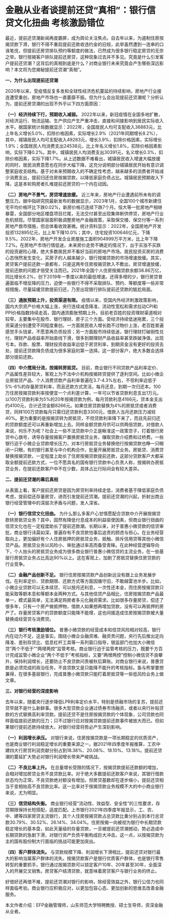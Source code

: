 # 金融从业者谈提前还贷“真相”：银行信贷文化扭曲 考核激励错位

最近，提前还贷潮新闻再度霸屏，成为舆论关注焦点。自去年以来，为遏制住房按揭贷款下滑，银行不得不重启提前还款收违约金的旧规，此举虽然遭到一连串的口诛笔伐，但提前还房贷排队预约等额度的做法，已然成为很多银行稳定房贷的无奈之举。银行按揭客户排队提前还房贷，这种现象过去并不多见。究竟是什么引发客户提前还贷潮？这背后的真相到底是什么？对商业银行未来究竟会产生哪些深远影响？本文将为您揭秘提前还贷潮“真相”。

**一、为什么出现提前还贷潮**

2020年以来，受疫情反复多发和全球性经济危机蔓延的持续影响，房地产行业接连遭受重创，房地产市场也一直萎靡不振。但为什么会出现提前还贷潮呢？分析认为，提前还房贷潮的出现不外乎以下四方面原因：

**（一）经济持续下行，预期收入减弱。**
2022年以来，新冠疫情在全国多地扩散，对经济运行、物流运输、生产供应产生严重冲击，直接和间接影响到居民实际收入水平。据国家统计局数据显示：2022年，全国居民人均可支配收入36883元，比上年名义增长5.0%，扣除价格因素，实际增长2.9%（2021年同期增长8.2%），其中，城镇居民人均可支配收入49283元，增长3.9%，扣除价格因素，实际增长1.9%；全国居民人均消费支出24538元，比上年名义增长1.8%，扣除价格因素影响，实际下降0.2%。其中，城镇居民人均消费支出30391元，名义增长0.3%，扣除价格因素，实际下降1.7%。从上述数据不难看出，城镇居民收入增速大幅放缓的同时，居民消费意愿也在同步大幅下降，这充分说明部分城镇居民开始有意识调整家庭收支结构。基于对未来预期收入的不确定性考虑，越来越多的消费者开始减少消费支出，提前归还住房按揭贷款，以降低家庭负债占比。城镇居民预期收入下降，这是本轮购房者扎堆提前还房贷的一个内在动因。

**（二）房地产不景气，房贷增速放缓。**
近三年来，房地产行业遭遇前所未有的调整压力。据中指研究院最新发布的数据显示，2023年1月，全国100个城市新建住宅平均价格环比下跌0.02%，新房价格已连续下跌7个月。恒大等一批房地产相继暴雷，全国部分地区楼盘项目烂尾，无法交付甚至出现集体断供停贷，房地产行业危机频现。尽管国家层面积极调整房地产金融政策，采取保交楼、保交付等一系列房地产救市措施，但总体看收效甚微。统计资料显示：2022年，全国房地产开发投资132895亿元，比上年下降10.0%；其中，住宅投资100646亿元，下降9.5%。2022年，房地产开发企业房屋施工面积904999万平方米，比上年下降7.2%。在房地产市场行情低迷，未来房价走势不确定的情况下，出于买涨不买跌的投资避险心理，绝大多数居民并不看好当前的房地产市场。居民投资买房的消费心态悄然发生变化，买房子的人越来越少，银行按揭贷款的市场增速放缓。其实，房贷客户提前还款一直都有，只是这两年住房按揭贷款入不敷出，房贷增速放缓，提前还款的问题才倍受关注而已。2021年全国个人住房按揭贷款余额38.86万亿，同比增长6.2%，创下2019年一季度以来的最低增速。还得多增的少，银行房贷普遍面临不增反降的压力，迫使一些银行不得不采取排队、预约、等额度等一些非常规措施，尽量延缓贷款提前归还，乃至出现银行排队提前还贷款的尴尬局面。

**（三）通胀预期上升，投资渠道有限。**
疫情以来，受国内外经济刺激政策影响，国内大宗资产价格大幅上涨，央行连续减息降准，流动性宽松和需求拉动CPI和PPI价格指数持续走高，国内通货膨胀预期上升。目前老百姓的投资理财渠道相对较窄，主要集中在股市、银行理财、房子三个方面。受经济持续低迷拖累，三个投资渠道分别遭受不同程度重创。一方面居民收入增长跑不过物价上涨，老百姓普遍感觉手头钱紧，不愿意再负债投资；另一方面股市持续低迷，银行理财打破刚性兑付，理财产品收益率开始直线下滑，很多到期理财产品收益率甚至跌破净值，出现亏本。存款、股票、理财投资收益率远低于房贷利率，到期资金没有更好的投资去处，提前还贷款降负债成为很多家庭的第一选择。这一部分客户，绝大多数会选择部分提前还款。

**（四）中介搅局分流，按揭转房抵贷。**
目前，商业银行不同贷款产品利率定价、产品属性差异较大，客观上为不法中介机构按揭转贷提供了逐利空间。比如小微企业房抵贷产品、个人消费贷款产品利率普遍在3.7-4.3%左右，不但利率远低于5%-6%的存量房贷利率，而且还款方式灵活，每月还息，到期一次归还本。100万住房按揭贷款利率按便宜一个点利差计算，一年可以节省贷款利息支出1万元。以100万贷款利率为5%的20年按揭贷款为例，每月贷款利息4166元，贷本金支出约4100元，合计还贷金额8266元。如果住房贷款替换为4%的房抵贷或者消费贷，同样100万贷款每月只需归还贷款利息3300元，借款人当月还款压力减轻40%。更为重要的是按揭贷转为房抵贷，不但贷款利率降下来了，而且先前归还的贷款额度还可以再重新增加上去。同样金额贷款月供可以供两倍贷款，对借款人来说，何乐不为呢？社会上一些不法贷款中介正是瞅准这一政策空子，打着银行房贷中心旗号，诱导存量按揭客户置换房抵贷业务，赚取贷款介绍费和过桥费。一些银行迫于小微企业贷款增长压力，对本行房抵贷业务替换他行按揭贷款也睁一只眼闭一只眼，有的银行甚至与中介机构合作，批量开展房抵贷业务。房抵贷、消费贷替换按揭贷款，一定程度上助长了住房按揭贷款提前还款，这部分贷款客户大都采取全额提前还款方式，一位不愿具名的国有银行贷款中心负责人称，按揭转办房抵贷业务，在提前还款客户中不在少数，具体占比行际间会有较大差异。

**二、提前还贷潮的幕后真相**

从表面上看，客户提前还房贷是因为房贷利率持续走低，消费者基于降低家庭负债考虑，提前偿还存量房贷，进而引发提前还贷潮。提前还贷潮的兴起，折射出商业银行经营管理中的深层次矛盾与问题，发人深省。

**（一）银行信贷文化扭曲。**
为什么那么多客户心甘情愿配合贷款中介开展按揭贷款转房抵贷业务？其中，固然有降低付息成本的利益驱使因素，但商业银行扭曲的信贷文化也在一定程度助长了提前还款潮。长期以来，对于普惠小微贷款的信贷审批，商业银行讳莫如深，普遍存有不良贷款怕事后追责的顾虑与担心。在业务经营取向上，更加偏好有个人住房抵押的房抵贷业务，抵触、排斥信用贷等其他小微信贷产品。房抵贷业务以风险小、审批通过率高而备受青睐。在此种经营逻辑导向下，个人抬头的房抵贷业务成为很多商业银行普惠小微信贷的主流业务，在一些基层行房抵贷业务占比高达90%以上。这在客观上，加剧了房抵贷替换住房贷款的行业竞争。

**（二）金融产品创新不足。**
银行住房按揭贷款产品创新远没有跟上业务发展步伐。在利率定价、贷款期限、还款方式等方面因循守旧，不敢越雷池半步。比如，小微企业贷款可以无本续贷、可以按月还利息，一次性还本金，而住房按揭贷款只能采取等额本息和等额本金两种方式。与其他信贷产品相比，住房按揭贷款产品最单一，模式最简单，无法满足购房者多元化融资需求。比如很多存量房贷，偿还了很多年，只有一个房产做抵押物，借款人如果想再增加贷款，没有可以再抵押的房产了。存量房贷客户的贷款额度只能降不能增，这也间接造成住房按揭贷款被大量替换成经营贷与消费贷。

**（三）银行考核激励错位。**
普惠小微贷款的经营成本和信贷风险相对较高，银行内在动力不足，这是事实。围绕小微企业融资难、融资贵问题，央行先后推出定向降准、差别存贷比、低息杠杆工具等一系列窗口指导，银监部门也加大小微信贷“两个不低于”“两增两控”监管考核。商业银行迫于监管考核的压力，既要千方百计完成监管小微企业“两个不低于”考核指标，又要“两增两控”控制小微信贷不良攀升，保持利润增长，还要防止不良贷款问责被秋后算账。对商业银行来说，普惠贷款是必须完成的政治任务，不良贷款又是只能降不能升的考核指标。鱼与熊掌要想兼得，在很多基层银行，完成普惠小微贷款只能盯着房抵贷等一些低风险业务上做文章。

**三、对银行经营的深度影响**

去年以来，随着央行逐步降低LPR利率定价水平，特别是债融市场的复苏，提前还贷早就不是什么新鲜事。很多大型贷款企业通过债券市场融资，或者以央行补贴贷款的方式替换高利率贷款。提前还贷不是住房按揭贷款的个体现象，公司贷款也同样面临提前还款的压力；只不过银行应对按揭贷款提前还款事件被放大而已。但如果银行提前还款持续放大，对银行经营将势必产生深刻影响。

**（一）利润增长承压。**
对银行来说，住房按揭贷款是一项长期稳定的优质资产，也是商业银行利润稳定增长的重要来源之一。据2021年四季度年报推算，工农中建四大行房贷利润贡献分别占到18.38%、20.08%、18.10%、13.18%。提前还贷潮的蔓延扩大势必对银行利润增长带来严峻挑战。

**（二）不良比率上升。**
在总量增长受限的情况下，按揭贷款提前还款额的增加，会相对增加房贷业务不良贷款比率。对于绝大多数提前还款客户来说，其银行借款状态均为正常。不良贷款绝对额没有增加，但房贷基数却在逐步缩小，提前还贷相当于变相抬高不良贷款比率。这一比率对于按揭贷款业务规模不大的中小商业银行来说，尤为明显。

**（三）信贷结构失衡。**
商业银行经营“流动性、效益型、安全性”的三性要求，存贷期限保持长短搭配，适度匹配。上市银行2021年四季度年报显示，工、农、中、建等四家房贷主流银行，其个人住房按揭贷款占总贷款比重分别占到本行总贷款30.79%、30.52%、26.14%、34.04%。住房按揭一向被视为银行中长期贷款稳定增长的基本盘，如此天量级的存量贷款，一旦被提前还贷潮撼动，势必造成中长期贷款的急剧下滑，对银行资产负债平衡构成巨大冲击。这一点，以按揭贷款为主的国有股份制大行面临的挑战可能更加突出。

**（四）客户群体流失。**
与贷款规模下降、利润增长下滑相比，提前还贷对银行最大的影响当属客户群体的流失。按揭贷款客户是银行优质客户群体，也是银行零售转型的重要抓手。银行通过按揭贷款可以锁定客户10年、20年甚至30年，全面深入的开展交叉销售。房贷客户结清贷款，就意味着房贷客户与银行业务的终止。

好借好还再借不难，提前还贷潮对银行的影响，除经营效益之外，银行公信力也同样面临考验。商业银行应积极应对，以更加包容心态、更加创新的思维去改善金融服务。

本文作者介绍：EFP金融管理师，山东师范大学特聘教授、硕士生导师，资深金融从业者。


